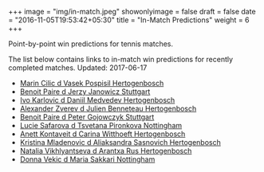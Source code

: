 +++
image = "img/in-match.jpeg"
showonlyimage = false
draft = false
date = "2016-11-05T19:53:42+05:30"
title = "In-Match Predictions"
weight = 6
+++

Point-by-point win predictions for tennis matches.

<!--more-->


The list below contains links to in-match win predictions for recently completed matches. Updated: 2017-06-17

<ul>
<li><a href="/match1/">Marin Cilic d Vasek Pospisil Hertogenbosch</a></li>
<li><a href="/match2/">Benoit Paire d Jerzy Janowicz Stuttgart</a></li>
<li><a href="/match3/">Ivo Karlovic d Daniil Medvedev Hertogenbosch</a></li>
<li><a href="/match4/">Alexander Zverev d Julien Benneteau Hertogenbosch</a></li>
<li><a href="/match5/">Benoit Paire d Peter Gojowczyk Stuttgart</a></li>
<li><a href="/match6/">Lucie Safarova d Tsvetana Pironkova Nottingham</a></li>
<li><a href="/match7/">Anett Kontaveit d Carina Witthoeft Hertogenbosch</a></li>
<li><a href="/match8/">Kristina Mladenovic d Aliaksandra Sasnovich Hertogenbosch</a></li>
<li><a href="/match9/">Natalia Vikhlyantseva d Arantxa Rus Hertogenbosch</a></li>
<li><a href="/match10/">Donna Vekic d Maria Sakkari Nottingham</a></li>
</ul>
